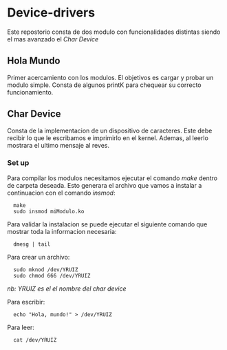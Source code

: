 # Device-drivers

Este repostorio consta de dos modulo con funcionalidades distintas siendo el mas avanzado el *Char Device*

## Hola Mundo

Primer acercamiento con los modulos. El objetivos es cargar y probar un modulo simple. Consta de algunos printK para chequear su correcto funcionamiento.

## Char Device

Consta de la implementacion de un dispositivo de caracteres. Este debe recibir lo que le escribamos e imprimirlo en el kernel. Ademas, al leerlo mostrara el ultimo mensaje al reves.

### Set up

Para compilar los modulos necesitamos ejecutar el comando *make* dentro de carpeta deseada. Esto generara el archivo que vamos a instalar a continuacion con el comando *insmod*:
```
  make
  sudo insmod miModulo.ko
```

Para validar la instalacion se puede ejecutar el siguiente comando que mostrar toda la informacion necesaria:

```
  dmesg | tail
```

Para crear un archivo:

```
  sudo mknod /dev/YRUIZ
  sudo chmod 666 /dev/YRUIZ
```
*nb: YRUIZ es el el nombre del char device*

Para escribir:
```
  echo "Hola, mundo!" > /dev/YRUIZ

```

Para leer:

```
  cat /dev/YRUIZ

```
